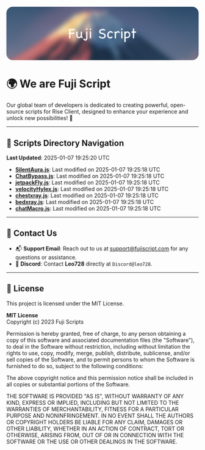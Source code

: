 ![Banner](.github/b.webp)

# 🌍 **We are Fuji Script**

Our global team of developers is dedicated to creating powerful, open-source scripts for Rise Client, designed to enhance your experience and unlock new possibilities! 🌟

---
<!-- SCRIPTS_NAVIGATION_START -->
## 📂 **Scripts Directory Navigation**

**Last Updated**: 2025-01-07 19:25:20 UTC

- **[SilentAura.js](scripts/SilentAura.js)**: Last modified on 2025-01-07 19:25:18 UTC
- **[ChatBypass.js](scripts/ChatBypass.js)**: Last modified on 2025-01-07 19:25:18 UTC
- **[jetpackFly.js](scripts/jetpackFly.js)**: Last modified on 2025-01-07 19:25:18 UTC
- **[velocityHylex.js](scripts/velocityHylex.js)**: Last modified on 2025-01-07 19:25:18 UTC
- **[chestxray.js](scripts/chestxray.js)**: Last modified on 2025-01-07 19:25:18 UTC
- **[bedxray.js](scripts/bedxray.js)**: Last modified on 2025-01-07 19:25:18 UTC
- **[chatMacro.js](scripts/chatMacro.js)**: Last modified on 2025-01-07 19:25:18 UTC

<!-- SCRIPTS_NAVIGATION_END -->

---

## 💬 **Contact Us**  
- 📬 **Support Email**: Reach out to us at [support@fujiscript.com](mailto:support@fujiscript.com) for any questions or assistance.  
- 💬 **Discord**: Contact **Leo728** directly at `Discord@leo728`.

---

## 📜 **License**

This project is licensed under the MIT License.  

**MIT License**  
Copyright (c) 2023 Fuji Scripts  

Permission is hereby granted, free of charge, to any person obtaining a copy of this software and associated documentation files (the "Software"), to deal in the Software without restriction, including without limitation the rights to use, copy, modify, merge, publish, distribute, sublicense, and/or sell copies of the Software, and to permit persons to whom the Software is furnished to do so, subject to the following conditions:  

The above copyright notice and this permission notice shall be included in all copies or substantial portions of the Software.  

THE SOFTWARE IS PROVIDED "AS IS", WITHOUT WARRANTY OF ANY KIND, EXPRESS OR IMPLIED, INCLUDING BUT NOT LIMITED TO THE WARRANTIES OF MERCHANTABILITY, FITNESS FOR A PARTICULAR PURPOSE AND NONINFRINGEMENT. IN NO EVENT SHALL THE AUTHORS OR COPYRIGHT HOLDERS BE LIABLE FOR ANY CLAIM, DAMAGES OR OTHER LIABILITY, WHETHER IN AN ACTION OF CONTRACT, TORT OR OTHERWISE, ARISING FROM, OUT OF OR IN CONNECTION WITH THE SOFTWARE OR THE USE OR OTHER DEALINGS IN THE SOFTWARE.  
